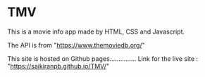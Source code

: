 # TMV
This is a movie info app made by HTML, CSS and Javascript.

The API is from "https://www.themoviedb.org/" 

This site is hosted on Github pages...............
Link for the live site : "https://saikiranpb.github.io/TMV/"

